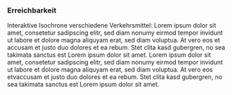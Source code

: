 ### Erreichbarkeit

Interaktive Isochrone verschiedene Verkehrsmittel: Lorem ipsum dolor sit amet, consetetur sadipscing elitr, sed diam nonumy eirmod tempor invidunt
  ut labore et dolore magna aliquyam erat, sed diam voluptua. At vero eos et accusam et justo duo dolores et ea rebum. Stet clita kasd
   gubergren, no sea takimata sanctus est Lorem ipsum dolor sit amet. Lorem ipsum dolor sit amet, consetetur sadipscing elitr, sed diam
    nonumy eirmod tempor invidunt ut labore et dolore magna aliquyam erat, sed diam voluptua. At vero eos etvaccusam et  justo duo
     dolores et ea rebum. Stet clita kasd gubergren, no sea takimata sanctus est Lorem ipsum dolor sit amet.
